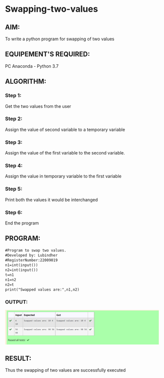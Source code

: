 # Swapping-two-values
## AIM:
To write a python program for swapping of two values
## EQUIPEMENT'S REQUIRED: 
PC
Anaconda - Python 3.7
## ALGORITHM: 
### Step 1:
Get the two values from the user
### Step 2: 
Assign the value of second variable to a temporary variable 
### Step 3: 
Assign the value of the first variable to the second variable.
### Step 4:  
Assign the value in temporary variable to the first variable
### Step 5: 
Print both the values it would be interchanged
### Step 6: 
End the program
## PROGRAM:

```
#Program to swap two values.
#Developed by: Lubindher
#RegisterNumber:22009019
n1=int(input())
n2=int(input())
t=n1
n1=n2
n2=t
print("Swapped values are:",n1,n2)
```

### OUTPUT:
![output](./Screenshot%202022-12-27%20160942.png)

## RESULT:
Thus the swapping of two values are successfully executed



